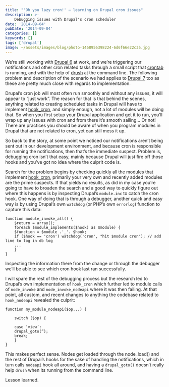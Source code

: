```yaml
---
title: "'Oh you lazy cron!' – learning on Drupal cron issues"
description: >-
    Debugging issues with Drupal's cron scheduler
date: '2014-09-04'
pubDate: '2014-09-04'
categories: []
keywords: []
tags: ['drupal']
image: ~/assets/images/blog/photo-1468956398224-6d6f66e22c35.jpg
---
```


We’re still working with  [Drupal 6](http://drupal.org/)  at work, and we’re triggering our notifications and other cron related tasks through a small script that  [crontab](http://en.wikipedia.org/wiki/Cron) is running, and with the help of  [drush](http://drush.ws/) at the command line. The following problem and description of the scenario we had applies to  [Drupal 7](http://drupal.org/)  too as these are pretty much close with regards to implementation.

Drupal’s cron job will most often run smoothly and without any issues, it will appear to “just work”. The reason for that is that behind the scenes, anything related to creating scheduled tasks in Drupal will have to implement  [hook_cron](https://api.drupal.org/api/drupal/modules%21system%21system.api.php/function/hook_cron/7), and simply enough, not a lot of modules will be doing that. So when you first setup your Drupal application and get it to run, you’ll wrap up any issues with cron and from there it’s smooth sailing… Or not! There are practices you should be aware of when you program modules in Drupal that are not related to cron, yet can still mess it up.

So back to the story, at some point we noticed our notifications aren’t being sent out in our development environment, and because cron is responsible for running the notifications, then that’s the immediate suspect. Problem is, debugging cron isn’t that easy, mainly because Drupal will just fire off those hooks and you’ve got no idea where the culprit code is.

Search for the problem begins by checking quickly all the modules that implement  [hook_cron](https://api.drupal.org/api/drupal/modules%21system%21system.api.php/function/hook_cron/7), primarily your very own and recently added modules are the prime suspects. If that yields no results, as did in my case you’re going to have to broaden the search and a good way to quickly figure out where this happens is by inspecting Drupal’s  `module.inc`  to catch the cron hook. One way of doing that is through a debugger, another quick and easy way is by using Drupal’s own  `watchdog`  (or PHP’s own  `errorlog`) function to capture this data:

```
function module_invoke_all() {  
    $return = array();  
    foreach (module_implements($hook) as $module) {  
    $function = $module .'_'. $hook;  
    if ($hook == 'cron') watchdog('cron', "hit $module cron"); // add line to log in db log  
    ...  
    }  
}  
```

Inspecting the information there from the change or through the debugger we’ll be able to see which cron hook last ran successfully.

I will spare the rest of the debugging process but the research led to Drupal’s own implementation of  `hook_cron`  which further led to module calls of  `node_invoke`  and  `node_invoke_nodeapi`  where it was then failing. At that point, all custom, and recent changes to anything the codebase related to  `hook_nodeapi`  revealed the culprit:

```
function my_module_nodeapi($op...) {

    switch ($op) {

    case ‘view’:  
    drupal_goto(”);  
    break;  
    }  
}
```

This makes perfect sense. Nodes get loaded through the node_load() and the rest of Drupal’s hooks for the sake of handling the notifications, which in turn calls `nodeapi` hook all around, and having a  `drupal_goto()`  doesn’t really help `drush` when its running from the command line.

Lesson learned.